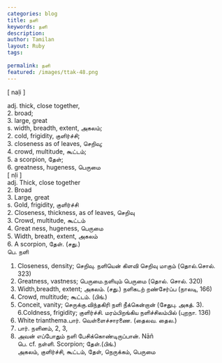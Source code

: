 ```yaml
---
categories: blog
title: நளி
keywords: நளி
description: 
author: Tamilan
layout: Ruby
tags: 
 
permalink: நளி
featured: /images/ttak-48.png
---
```

  
[ naḷi ]  
  
adj. thick, close together,  
2. broad;  
3. large, great  
s. width, breadth, extent, அகலம்;  
2. cold, frigidity, குளிர்ச்சி;  
3. closeness as of leaves, செறிவு;  
4. crowd, multitude, கூட்டம்;  
5. a scorpion, தேள்;  
6. greatness, hugeness, பெருமை  
[ nḷi ]  
adj. Thick, close together  
2. Broad  
3. Large, great  
s. Gold, frigidity, குளிர்ச்சி  
2. Closeness, thickness, as of leaves, செறிவு  
3. Crowd, multitude, கூட்டம்  
4. Great ness, hugeness, பெருமை  
5. Width, breath, extent, அகலம்  
6. A scorpion, தேள். (சது.)  
பெ. நளி  
1. Closeness, density; செறிவு. நளியென் கிளவி செறிவு மாகும் (தொல்.சொல். 323)  
2. Greatness, vastness; பெருமை.நளியும் பெருமை (தொல். சொல். 320)  
3. Width,breadth, extent; அகலம். (சது.) நளிகடற் றண்சேர்ப்ப (நாலடி, 166)  
4. Crowd, multitude; கூட்டம். (பிங்.)  
5. Conceit, vanity; செருக்கு.விந்தகிரி நளி நீக்கென்றான் (சேதுபு. அகத். 3). 6.Coldness, frigidity; குளிர்ச்சி. மரம்பிறங்கிய நளிச்சிலம்பில் (புறநா. 136)  
7. White trianthema.பார். வெள்ளைச்சாரணை. (தைலவ. தைல.)  
8. பார். நளினம், 2, 3,  
4. அவன் எப்போதும் நளி பேசிக்கொண்டிருப்பான். Nāñ  
பெ. cf. நள்ளி. Scorpion; தேள்.(பிங்.)  
அகலம், குளிர்ச்சி, கூட்டம், தேள், நெருக்கம், பெருமை